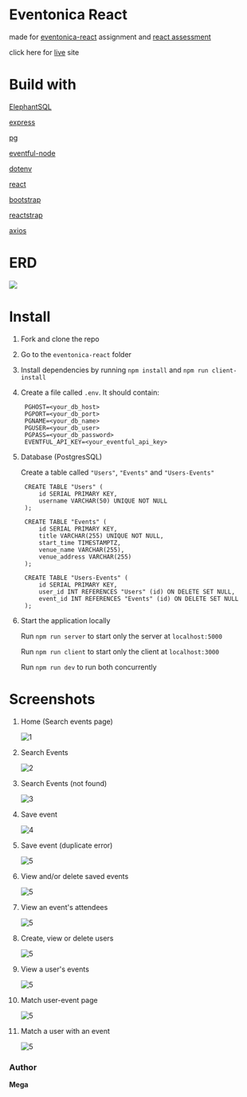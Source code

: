 # Eventonica React

made for [eventonica-react](https://github.com/Techtonica/curriculum/blob/master/projects/eventonica-react.md) assignment and [react assessment](https://github.com/Techtonica/curriculum/blob/master/projects/react-assessment.md) 

click here for [live](https://msoegiarto-eventonica.herokuapp.com) site

# Build with

[ElephantSQL](https://www.elephantsql.com/)

[express](https://expressjs.com/)

[pg](https://node-postgres.com/)

[eventful-node](http://api.eventful.com/)

[dotenv](https://github.com/motdotla/dotenv)

[react](https://reactjs.org/)

[bootstrap](https://getbootstrap.com/)

[reactstrap](https://reactstrap.github.io/)

[axios](https://github.com/axios/axios)

# ERD

![](./readme_imgs/ERD_eventonica.png)

# Install

1. Fork and clone the repo

2. Go to the `eventonica-react` folder

2. Install dependencies by running `npm install` and `npm run client-install`

3. Create a file called `.env`. It should contain:

        PGHOST=<your_db_host>
        PGPORT=<your_db_port>
        PGNAME=<your_db_name>
        PGUSER=<your_db_user>
        PGPASS=<your_db_password>
        EVENTFUL_API_KEY=<your_eventful_api_key>

4. Database (PostgresSQL)

   Create a table called `"Users"`, `"Events"` and `"Users-Events"`

        CREATE TABLE "Users" (
            id SERIAL PRIMARY KEY,
            username VARCHAR(50) UNIQUE NOT NULL
        );

        CREATE TABLE "Events" (
            id SERIAL PRIMARY KEY,
            title VARCHAR(255) UNIQUE NOT NULL,
            start_time TIMESTAMPTZ,
            venue_name VARCHAR(255),
            venue_address VARCHAR(255)
        );

        CREATE TABLE "Users-Events" (
            id SERIAL PRIMARY KEY,
            user_id INT REFERENCES "Users" (id) ON DELETE SET NULL,
            event_id INT REFERENCES "Events" (id) ON DELETE SET NULL
        );

5. Start the application locally

   Run `npm run server` to start only the server at `localhost:5000`

   Run `npm run client` to start only the client at `localhost:3000`

   Run `npm run dev` to run both concurrently

# Screenshots

1. Home (Search events page)

    ![1](./readme_imgs/1_home.png)

2. Search Events

    ![2](./readme_imgs/2_search_event.png)

3. Search Events (not found)

    ![3](./readme_imgs/3_search_event_nf.png)

4. Save event

    ![4](./readme_imgs/4_save_event.png)

5. Save event (duplicate error)

    ![5](./readme_imgs/5_save_event_err.png)

6. View and/or delete saved events

    ![5](./readme_imgs/6_view_events.png)

7. View an event's attendees

    ![5](./readme_imgs/7_view_event_attendees.png)

8. Create, view or delete users 

    ![5](./readme_imgs/8_create_and_view_users.png)

9. View a user's events

    ![5](./readme_imgs/9_view_user_events.png)

10. Match user-event page

    ![5](./readme_imgs/10_view_match_user.png)

11. Match a user with an event

    ![5](./readme_imgs/11_match_user.png)

### Author

__Mega__
